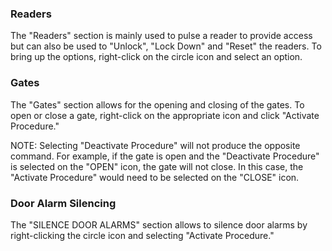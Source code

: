 ### Readers

The "Readers" section is mainly used to pulse a reader to provide access but can also be used to "Unlock", "Lock Down" and "Reset" the readers.
To bring up the options, right-click on the circle icon and select an option.

### Gates

The "Gates" section allows for the opening and closing of the gates. To open or close a gate, right-click on the appropriate icon and click "Activate Procedure."

NOTE: Selecting "Deactivate Procedure" will not produce the opposite command. For example, if the gate is open and the "Deactivate Procedure" is selected on the "OPEN"
icon, the gate will not close. In this case,  the "Activate Procedure" would need to be selected on the "CLOSE" icon.

### Door Alarm Silencing

The "SILENCE DOOR ALARMS" section allows to silence door alarms by right-clicking the circle icon and selecting "Activate Procedure."
